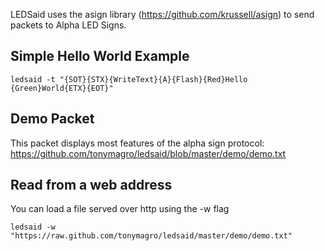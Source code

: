 LEDSaid uses the asign library (https://github.com/krussell/asign) to send packets to Alpha LED Signs.

## Simple Hello World Example
	ledsaid -t "{SOT}{STX}{WriteText}{A}{Flash}{Red}Hello {Green}World{ETX}{EOT}"

## Demo Packet
This packet displays most features of the alpha sign protocol:  
https://github.com/tonymagro/ledsaid/blob/master/demo/demo.txt

## Read from a web address
You can load a file served over http using the -w flag

	ledsaid -w "https://raw.github.com/tonymagro/ledsaid/master/demo/demo.txt"
